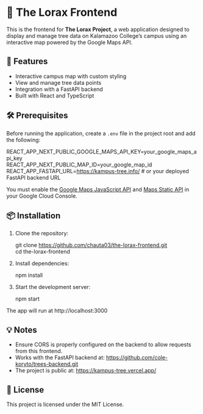 # 🌲 The Lorax Frontend

This is the frontend for **The Lorax Project**, a web application designed to display and manage tree data on Kalamazoo College’s campus using an interactive map powered by the Google Maps API.

## 🚀 Features

- Interactive campus map with custom styling
- View and manage tree data points
- Integration with a FastAPI backend
- Built with React and TypeScript

## 🛠 Prerequisites

Before running the application, create a `.env` file in the project root and add the following:

REACT_APP_NEXT_PUBLIC_GOOGLE_MAPS_API_KEY=your_google_maps_api_key  
REACT_APP_NEXT_PUBLIC_MAP_ID=your_google_map_id  
REACT_APP_FASTAPI_URL=https://kampus-tree.info/  # or your deployed FastAPI backend URL

You must enable the [Google Maps JavaScript API](https://developers.google.com/maps/documentation/javascript/overview) and [Maps Static API](https://developers.google.com/maps/documentation/maps-static/overview) in your Google Cloud Console.

## 📦 Installation

1. Clone the repository:

   git clone https://github.com/chauta03/the-lorax-frontend.git  
   cd the-lorax-frontend

2. Install dependencies:

   npm install

3. Start the development server:

   npm start

The app will run at http://localhost:3000

## 💡 Notes

- Ensure CORS is properly configured on the backend to allow requests from this frontend.
- Works with the FastAPI backend at: https://github.com/cole-koryto/trees-backend.git
- The project is public at: https://kampus-tree.vercel.app/ 
  
## 📜 License

This project is licensed under the MIT License.
